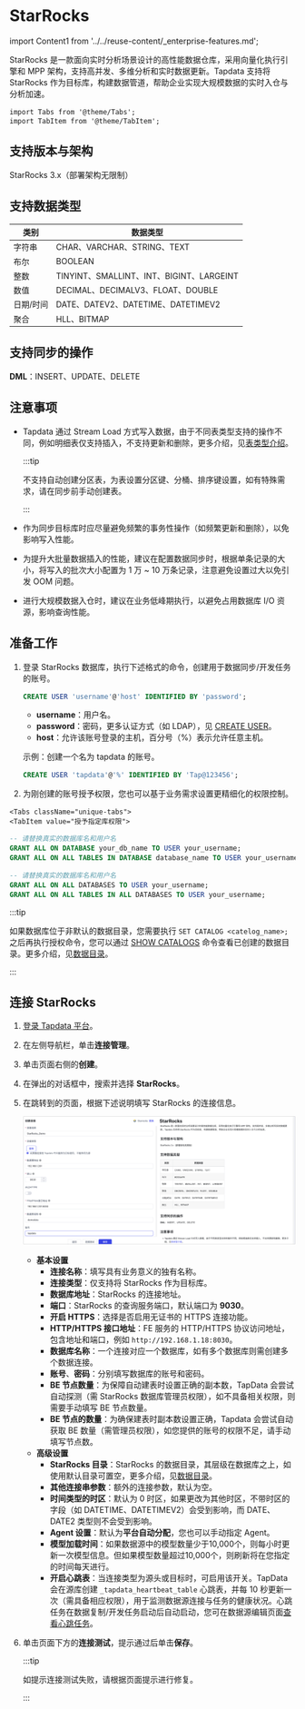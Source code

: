 # StarRocks

import Content1 from '../../reuse-content/_enterprise-features.md';

<Content1 />

StarRocks 是一款面向实时分析场景设计的高性能数据仓库，采用向量化执行引擎和 MPP 架构，支持高并发、多维分析和实时数据更新。Tapdata 支持将 StarRocks 作为目标库，构建数据管道，帮助企业实现大规模数据的实时入仓与分析加速。

```mdx-code-block
import Tabs from '@theme/Tabs';
import TabItem from '@theme/TabItem';
```

## 支持版本与架构

StarRocks 3.x（部署架构无限制）

## 支持数据类型

| 类别      | 数据类型                                 |
| --------- | ---------------------------------------- |
| 字符串    | CHAR、VARCHAR、STRING、TEXT              |
| 布尔      | BOOLEAN                                  |
| 整数      | TINYINT、SMALLINT、INT、BIGINT、LARGEINT |
| 数值      | DECIMAL、DECIMALV3、FLOAT、DOUBLE        |
| 日期/时间 | DATE、DATEV2、DATETIME、DATETIMEV2       |
| 聚合      | HLL、BITMAP                              |

## 支持同步的操作

**DML**：INSERT、UPDATE、DELETE

## 注意事项

* Tapdata 通过 Stream Load 方式写入数据，由于不同表类型支持的操作不同，例如明细表仅支持插入，不支持更新和删除，更多介绍，见[表类型介绍](https://docs.mirrorship.cn/zh/docs/table_design/table_types/)。

  :::tip

  不支持自动创建分区表，为表设置分区键、分桶、排序键设置，如有特殊需求，请在同步前手动创建表。

  :::

* 作为同步目标库时应尽量避免频繁的事务性操作（如频繁更新和删除），以免影响写入性能。

* 为提升大批量数据插入的性能，建议在配置数据同步时，根据单条记录的大小，将写入的批次大小配置为 1 万 ~ 10 万条记录，注意避免设置过大以免引发 OOM 问题。

* 进行大规模数据入仓时，建议在业务低峰期执行，以避免占用数据库 I/O 资源，影响查询性能。

  
## 准备工作

1. 登录 StarRocks 数据库，执行下述格式的命令，创建用于数据同步/开发任务的账号。

   ```sql
   CREATE USER 'username'@'host' IDENTIFIED BY 'password';
   ```

   - **username**：用户名。
   - **password**：密码，更多认证方式（如 LDAP），见 [CREATE USER](https://docs.mirrorship.cn/zh/docs/sql-reference/sql-statements/account-management/CREATE_USER)。
   - **host**：允许该账号登录的主机，百分号（%）表示允许任意主机。

   示例：创建一个名为 tapdata 的账号。

   ```sql
   CREATE USER 'tapdata'@'%' IDENTIFIED BY 'Tap@123456';
   ```

2. 为刚创建的账号授予权限，您也可以基于业务需求设置更精细化的权限控制。

```mdx-code-block
<Tabs className="unique-tabs">
<TabItem value="授予指定库权限">
```

```sql
-- 请替换真实的数据库名和用户名
GRANT ALL ON DATABASE your_db_name TO USER your_username;
GRANT ALL ON ALL TABLES IN DATABASE database_name TO USER your_username;
```

</TabItem>

<TabItem value="授予所有库权限">

```sql
-- 请替换真实的数据库名和用户名
GRANT ALL ON ALL DATABASES TO USER your_username;
GRANT ALL ON ALL TABLES IN ALL DATABASES TO USER your_username;
```

</TabItem>
</Tabs>

:::tip

如果数据库位于非默认的数据目录，您需要执行 `SET CATALOG <catelog_name>;` 之后再执行授权命令，您可以通过 [SHOW CATALOGS](https://docs.starrocks.io/zh/docs/sql-reference/sql-statements/Catalog/SHOW_CATALOGS/) 命令查看已创建的数据目录。更多介绍，见[数据目录](https://docs.mirrorship.cn/zh/docs/data_source/catalog/catalog_overview/)。

:::



## 连接 StarRocks

1. [登录 Tapdata 平台](../../user-guide/log-in.md)。

2. 在左侧导航栏，单击**连接管理**。

3. 单击页面右侧的**创建**。

4. 在弹出的对话框中，搜索并选择 **StarRocks**。

5. 在跳转到的页面，根据下述说明填写 StarRocks 的连接信息。

   ![连接 Doris](../../images/connect_starrocks.png)

    - **基本设置**
      - **连接名称**：填写具有业务意义的独有名称。
      - **连接类型**：仅支持将 StarRocks 作为目标库。
      - **数据库地址**：StarRocks 的连接地址。
      - **端口**：StarRocks 的查询服务端口，默认端口为 **9030**。
      - **开启 HTTPS**：选择是否启用无证书的 HTTPS 连接功能。
      - **HTTP/HTTPS 接口地址**：FE 服务的 HTTP/HTTPS 协议访问地址，包含地址和端口，例如 `http://192.168.1.18:8030`。
      - **数据库名称**：一个连接对应一个数据库，如有多个数据库则需创建多个数据连接。
       - **账号**、**密码**：分别填写数据库的账号和密码。
       - **BE 节点数量**：为保障自动建表时设置正确的副本数，TapData 会尝试自动探测（需 StarRocks 数据库管理员权限），如不具备相关权限，则需要手动填写 BE 节点数量。
       - **BE 节点的数量**：为确保建表时副本数设置正确，Tapdata 会尝试自动获取 BE 数量（需管理员权限），如您提供的账号的权限不足，请手动填写节点数。
    - **高级设置**
      - **StarRocks 目录**：StarRocks 的数据目录，其层级在数据库之上，如使用默认目录可置空，更多介绍，见[数据目录](https://docs.mirrorship.cn/zh/docs/data_source/catalog/catalog_overview/)。
      - **其他连接串参数**：额外的连接参数，默认为空。
      - **时间类型的时区**：默认为 0 时区，如果更改为其他时区，不带时区的字段（如 DATETIME、DATETIMEV2）会受到影响，而 DATE、DATE2 类型则不会受到影响。
      - **Agent 设置**：默认为**平台自动分配**，您也可以手动指定 Agent。
      - **模型加载时间**：如果数据源中的模型数量少于10,000个，则每小时更新一次模型信息。但如果模型数量超过10,000个，则刷新将在您指定的时间每天进行。
      - **开启心跳表**：当连接类型为源头或目标时，可启用该开关。TapData 会在源库创建 `_tapdata_heartbeat_table` 心跳表，并每 10 秒更新一次（需具备相应权限），用于监测数据源连接与任务的健康状况。心跳任务在数据复制/开发任务启动后自动启动，您可在数据源编辑页面[查看心跳任务](../../case-practices/best-practice/heart-beat-task.md)。

6. 单击页面下方的**连接测试**，提示通过后单击**保存**。

   :::tip

   如提示连接测试失败，请根据页面提示进行修复。

   :::